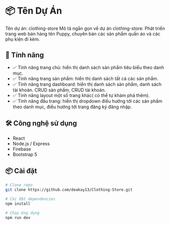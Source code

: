 # 📦 Tên Dự Án
Tên dự án: clothing-store
Mô tả ngắn gọn về dự án clothing-store: Phát triển trang web bán hàng tên Puppy, chuyên bán các sản phẩm quần áo và các phụ kiện đi kèm.

## 🚀 Tính năng

- ✅ Tính năng trang chủ: hiển thị danh sách sản phẩm tiêu biểu theo danh mục.
- ✅ Tính năng trang sản phẩm: hiển thị danh sách tất cả các sản phẩm. 
- ✅ Tính năng trang dashboard: hiển thị danh sách sản phẩm, danh sách tài khoản. CRUD sản phẩm, CRUD tài khoản.
- ✅ Tính năng layout một số trang khác( có thể tự khám phá thêm).
- ✅ Tính năng đầu trang: hiển thị dropdown điều hướng tới các sản phẩm theo danh mục, điều hướng tới trang đăng ký đăng nhập.

## 🛠️ Công nghệ sử dụng

- React
- Node.js / Express
- Firebase
- Bootstrap 5

## 📦 Cài đặt

```bash
# Clone repo
git clone https://github.com/deakay13/Clothing-Store.git

# Cài đặt dependencies
npm install

# Chạy ứng dụng
npm run dev